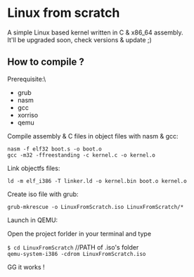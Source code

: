 # Linux from scratch #

A simple Linux based kernel written in C & x86_64 assembly.\
It'll be upgraded soon, check versions & update ;)

## How to compile ? ##

Prerequisite:\
- grub
- nasm
- gcc
- xorriso
- qemu


Compile assembly & C files in object files with nasm & gcc:

```nasm -f elf32 boot.s -o boot.o```\
```gcc -m32 -ffreestanding -c kernel.c -o kernel.o```

Link objectfs files:

```ld -m elf_i386 -T linker.ld -o kernel.bin boot.o kernel.o```

Create iso file with grub:

```grub-mkrescue -o LinuxFromScratch.iso LinuxFromScratch/*```

Launch in QEMU:

Open the project forlder in your terminal and type

```$ cd LinuxFromScratch``` //PATH of .iso's folder\
```qemu-system-i386 -cdrom LinuxFromScratch.iso```

GG it works !



